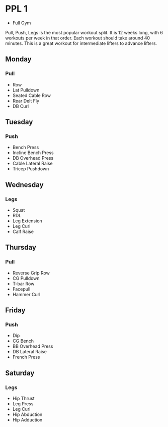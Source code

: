# PPL 1
- Full Gym

Pull, Push, Legs is the most popular workout split. It is 12 weeks long, with 6 workouts per week in that order. Each workout should take around 40 minutes. This is a great workout for intermediate lifters to advance lifters.  


## Monday
### Pull
 - Row
 - Lat Pulldown
 - Seated Cable Row
 - Rear Delt Fly
 - DB Curl

## Tuesday
### Push
 - Bench Press
 - Incline Bench Press
 - DB Overhead Press
 - Cable Lateral Raise
 - Tricep Pushdown

## Wednesday
### Legs
 - Squat
 - RDL
 - Leg Extension
 - Leg Curl
 - Calf Raise

## Thursday
### Pull
 - Reverse Grip Row
 - CG Pulldown
 - T-bar Row
 - Facepull
 - Hammer Curl

## Friday
### Push
 - Dip
 - CG Bench
 - BB Overhead Press
 - DB Lateral Raise
 - French Press

## Saturday
### Legs
 - Hip Thrust
 - Leg Press
 - Leg Curl
 - Hip Abduction
 - Hip Adduction